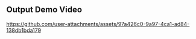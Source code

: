 ## Output Demo Video

https://github.com/user-attachments/assets/97a426c0-9a97-4ca1-ad84-138db1bda179


